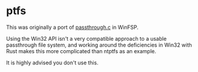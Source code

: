# ptfs

This was originally a port of [passthrough.c](https://github.com/winfsp/winfsp/tree/master/tst/passthrough) in WinFSP.

Using the Win32 API isn't a very compatible approach to a usable passthrough file system, and working around the deficiencies
in Win32 with Rust makes this more complicated than ntptfs as an example.

It is highly advised you don't use this.